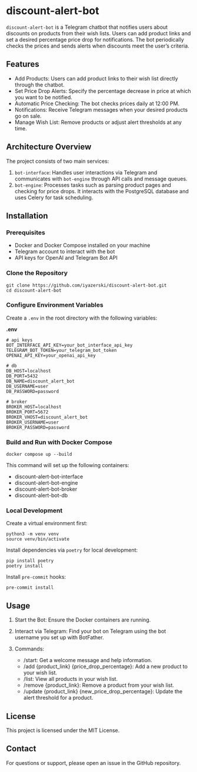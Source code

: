 # discount-alert-bot

`discount-alert-bot` is a Telegram chatbot that notifies users about discounts on products from their wish lists. Users can add product links and set a desired percentage price drop for notifications. The bot periodically checks the prices and sends alerts when discounts meet the user’s criteria.

## Features

- Add Products: Users can add product links to their wish list directly through the chatbot.
- Set Price Drop Alerts: Specify the percentage decrease in price at which you want to be notified.
- Automatic Price Checking: The bot checks prices daily at 12:00 PM.
- Notifications: Receive Telegram messages when your desired products go on sale.
- Manage Wish List: Remove products or adjust alert thresholds at any time.

## Architecture Overview

The project consists of two main services:
1. `bot-interface`: Handles user interactions via Telegram and communicates with `bot-engine` through API calls and message queues.
2. `bot-engine`: Processes tasks such as parsing product pages and checking for price drops. It interacts with the PostgreSQL database and uses Celery for task scheduling.

## Installation

### Prerequisites

- Docker and Docker Compose installed on your machine
- Telegram account to interact with the bot
- API keys for OpenAI and Telegram Bot API

### Clone the Repository

```shell
git clone https://github.com/iyazerski/discount-alert-bot.git
cd discount-alert-bot
```

### Configure Environment Variables

Create a `.env` in the root directory with the following variables:

**.env**
```text
# api keys
BOT_INTERFACE_API_KEY=your_bot_interface_api_key
TELEGRAM_BOT_TOKEN=your_telegram_bot_token
OPENAI_API_KEY=your_openai_api_key

# db
DB_HOST=localhost
DB_PORT=5432
DB_NAME=discount_alert_bot
DB_USERNAME=user
DB_PASSWORD=password

# broker
BROKER_HOST=localhost
BROKER_PORT=5672
BROKER_VHOST=discount_alert_bot
BROKER_USERNAME=user
BROKER_PASSWORD=password
```

### Build and Run with Docker Compose

```shell
docker compose up --build
```

This command will set up the following containers:
- discount-alert-bot-interface
- discount-alert-bot-engine
- discount-alert-bot-broker
- discount-alert-bot-db

### Local Development

Create a virtual environment first:

```shell
python3 -m venv venv
source venv/bin/activate
```

Install dependencies via `poetry` for local development:

```shell
pip install poetry
poetry install
```

Install `pre-commit` hooks:

```shell
pre-commit install
```

## Usage

1. Start the Bot: Ensure the Docker containers are running.
2. Interact via Telegram: Find your bot on Telegram using the bot username you set up with BotFather.
3. Commands:

   - /start: Get a welcome message and help information.
   - /add {product_link} {price_drop_percentage}: Add a new product to your wish list.
   - /list: View all products in your wish list.
   - /remove {product_link}: Remove a product from your wish list.
   - /update {product_link} {new_price_drop_percentage}: Update the alert threshold for a product.

## License

This project is licensed under the MIT License.

## Contact

For questions or support, please open an issue in the GitHub repository.

